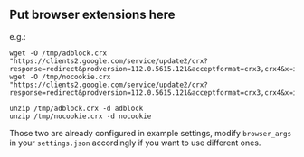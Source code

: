 ## Put browser extensions here

e.g.:
```
wget -O /tmp/adblock.crx "https://clients2.google.com/service/update2/crx?response=redirect&prodversion=112.0.5615.121&acceptformat=crx3,crx4&x=id%3Dcfhdojbkjhnklbpkdaibdccddilifddb%26uc"
wget -O /tmp/nocookie.crx "https://clients2.google.com/service/update2/crx?response=redirect&prodversion=112.0.5615.121&acceptformat=crx3,crx4&x=id%3Dfihnjjcciajhdojfnbdddfaoknhalnja%26uc"

unzip /tmp/adblock.crx -d adblock
unzip /tmp/nocookie.crx -d nocookie
```

Those two are already configured in example settings, modify `browser_args` in your `settings.json` accordingly if you want to use different ones.
